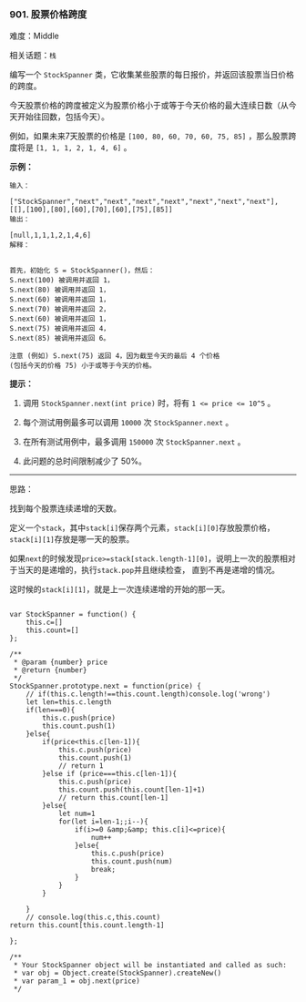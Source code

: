 ### 901. 股票价格跨度

难度：Middle

相关话题：`栈`

编写一个  `StockSpanner`  类，它收集某些股票的每日报价，并返回该股票当日价格的跨度。



今天股票价格的跨度被定义为股票价格小于或等于今天价格的最大连续日数（从今天开始往回数，包括今天）。



例如，如果未来7天股票的价格是  `[100, 80, 60, 70, 60, 75, 85]` ，那么股票跨度将是  `[1, 1, 1, 2, 1, 4, 6]` 。







**示例：** 





```
输入：

["StockSpanner","next","next","next","next","next","next","next"], [[],[100],[80],[60],[70],[60],[75],[85]]
输出：

[null,1,1,1,2,1,4,6]
解释：


首先，初始化 S = StockSpanner()，然后：
S.next(100) 被调用并返回 1，
S.next(80) 被调用并返回 1，
S.next(60) 被调用并返回 1，
S.next(70) 被调用并返回 2，
S.next(60) 被调用并返回 1，
S.next(75) 被调用并返回 4，
S.next(85) 被调用并返回 6。

注意 (例如) S.next(75) 返回 4，因为截至今天的最后 4 个价格
(包括今天的价格 75) 小于或等于今天的价格。

```






**提示：** 




1. 调用 `StockSpanner.next(int price)` 时，将有 `1 <= price <= 10^5` 。

2. 每个测试用例最多可以调用  `10000`  次  `StockSpanner.next` 。

3. 在所有测试用例中，最多调用 `150000` 次 `StockSpanner.next` 。

4. 此问题的总时间限制减少了 50%。






-----

思路：

找到每个股票连续递增的天数。

定义一个`stack`，其中`stack[i]`保存两个元素，`stack[i][0]`存放股票价格，`stack[i][1]`存放是哪一天的股票。

如果`next`的时候发现`price>=stack[stack.length-1][0]`，说明上一次的股票相对于当天的是递增的，执行`stack.pop`并且继续检查，
直到不再是递增的情况。

这时候的`stack[i][1]`，就是上一次连续递增的开始的那一天。


```

var StockSpanner = function() {
    this.c=[]
    this.count=[]
};

/** 
 * @param {number} price
 * @return {number}
 */
StockSpanner.prototype.next = function(price) {
    // if(this.c.length!==this.count.length)console.log('wrong')
    let len=this.c.length
    if(len===0){
        this.c.push(price)
        this.count.push(1)
    }else{
        if(price<this.c[len-1]){
            this.c.push(price)
            this.count.push(1)
            // return 1
        }else if (price===this.c[len-1]){
            this.c.push(price)
            this.count.push(this.count[len-1]+1)
            // return this.count[len-1]
        }else{
            let num=1
            for(let i=len-1;;i--){
                if(i>=0 &amp;&amp; this.c[i]<=price){
                    num++
                }else{
                    this.c.push(price)
                    this.count.push(num)
                    break;
                }
            }
        }
        
    }
    // console.log(this.c,this.count)
return this.count[this.count.length-1]

};

/** 
 * Your StockSpanner object will be instantiated and called as such:
 * var obj = Object.create(StockSpanner).createNew()
 * var param_1 = obj.next(price)
 */



```

